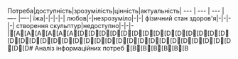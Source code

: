 
Потреба|доступність|зрозумілість|цінність|актуальність|
--- | --- | --- |—- |—-|
їжа|-|-|-|-|
любов|-|незрозуміло|-|-|
фізичний стан здоров'я|-|-|-|-|
створення скульптур|недоступно|-|-|-|[A[A[A[A[A[A[D[D[D[D[D[D[D[D[D[D[D[D[D[D[D[D[D[D[D[D[D[D[D[D[D[D[D[D[D[D[D[D[D[D[D[D[D# Аналіз інформаційних потреб
[B[B[B[B[B[B
